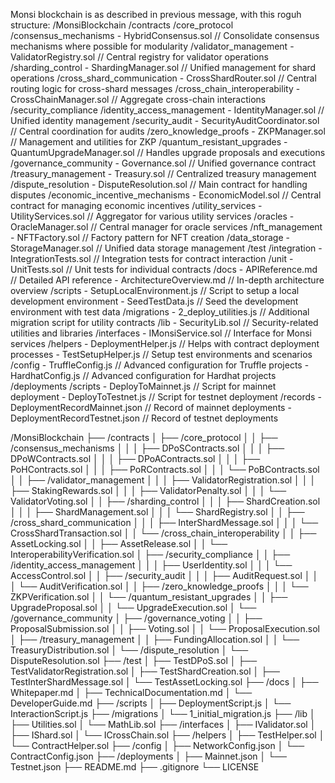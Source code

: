 Monsi blockchain is as described in previous message, with this roguh structure:
/MonsiBlockchain
    /contracts
        /core_protocol
            /consensus_mechanisms
                - HybridConsensus.sol // Consolidate consensus mechanisms where possible for modularity
            /validator_management
                - ValidatorRegistry.sol // Central registry for validator operations
            /sharding_control
                - ShardingManager.sol // Unified management for shard operations
            /cross_shard_communication
                - CrossShardRouter.sol // Central routing logic for cross-shard messages
            /cross_chain_interoperability
                - CrossChainManager.sol // Aggregate cross-chain interactions
        /security_compliance
            /identity_access_management
                - IdentityManager.sol // Unified identity management
            /security_audit
                - SecurityAuditCoordinator.sol // Central coordination for audits
            /zero_knowledge_proofs
                - ZKPManager.sol // Management and utilities for ZKP
            /quantum_resistant_upgrades
                - QuantumUpgradeManager.sol // Handles upgrade proposals and executions
        /governance_community
            - Governance.sol // Unified governance contract
            /treasury_management
                - Treasury.sol // Centralized treasury management
            /dispute_resolution
                - DisputeResolution.sol // Main contract for handling disputes
        /economic_incentive_mechanisms
            - EconomicModel.sol // Central contract for managing economic incentives
        /utility_services
            - UtilityServices.sol // Aggregator for various utility services
            /oracles
                - OracleManager.sol // Central manager for oracle services
            /nft_management
                - NFTFactory.sol // Factory pattern for NFT creation
            /data_storage
                - StorageManager.sol // Unified data storage management
    /test
        /integration
            - IntegrationTests.sol // Integration tests for contract interaction
        /unit
            - UnitTests.sol // Unit tests for individual contracts
    /docs
        - APIReference.md // Detailed API reference
        - ArchitectureOverview.md // In-depth architecture overview
    /scripts
        - SetupLocalEnvironment.js // Script to setup a local development environment
        - SeedTestData.js // Seed the development environment with test data
    /migrations
        - 2_deploy_utilities.js // Additional migration script for utility contracts
    /lib
        - SecurityLib.sol // Security-related utilities and libraries
    /interfaces
        - IMonsiService.sol // Interface for Monsi services
    /helpers
        - DeploymentHelper.js // Helps with contract deployment processes
        - TestSetupHelper.js // Setup test environments and scenarios
    /config
        - TruffleConfig.js // Advanced configuration for Truffle projects
        - HardhatConfig.js // Advanced configuration for Hardhat projects
    /deployments
        /scripts
            - DeployToMainnet.js // Script for mainnet deployment
            - DeployToTestnet.js // Script for testnet deployment
        /records
            - DeploymentRecordMainnet.json // Record of mainnet deployments
            - DeploymentRecordTestnet.json // Record of testnet deployments


/MonsiBlockchain
    ├── /contracts
    │   ├── /core_protocol
    │   │   ├── /consensus_mechanisms
    │   │   │   ├── DPoSContracts.sol
    │   │   │   ├── DPoWContracts.sol
    │   │   │   ├── DPoAContracts.sol
    │   │   │   ├── PoHContracts.sol
    │   │   │   ├── PoRContracts.sol
    │   │   │   └── PoBContracts.sol
    │   │   ├── /validator_management
    │   │   │   ├── ValidatorRegistration.sol
    │   │   │   ├── StakingRewards.sol
    │   │   │   ├── ValidatorPenalty.sol
    │   │   │   └── ValidatorVoting.sol
    │   │   ├── /sharding_control
    │   │   │   ├── ShardCreation.sol
    │   │   │   ├── ShardManagement.sol
    │   │   │   └── ShardRegistry.sol
    │   │   ├── /cross_shard_communication
    │   │   │   ├── InterShardMessage.sol
    │   │   │   └── CrossShardTransaction.sol
    │   │   └── /cross_chain_interoperability
    │   │       ├── AssetLocking.sol
    │   │       ├── AssetRelease.sol
    │   │       └── InteroperabilityVerification.sol
    │   ├── /security_compliance
    │   │   ├── /identity_access_management
    │   │   │   ├── UserIdentity.sol
    │   │   │   └── AccessControl.sol
    │   │   ├── /security_audit
    │   │   │   ├── AuditRequest.sol
    │   │   │   └── AuditVerification.sol
    │   │   ├── /zero_knowledge_proofs
    │   │   │   └── ZKPVerification.sol
    │   │   └── /quantum_resistant_upgrades
    │   │       ├── UpgradeProposal.sol
    │   │       └── UpgradeExecution.sol
    │   └── /governance_community
    │       ├── /governance_voting
    │       │   ├── ProposalSubmission.sol
    │       │   ├── Voting.sol
    │       │   └── ProposalExecution.sol
    │       ├── /treasury_management
    │       │   ├── FundingAllocation.sol
    │       │   └── TreasuryDistribution.sol
    │       └── /dispute_resolution
    │           └── DisputeResolution.sol
    ├── /test
    │   ├── TestDPoS.sol
    │   ├── TestValidatorRegistration.sol
    │   ├── TestShardCreation.sol
    │   ├── TestInterShardMessage.sol
    │   └── TestAssetLocking.sol
    ├── /docs
    │   ├── Whitepaper.md
    │   ├── TechnicalDocumentation.md
    │   └── DeveloperGuide.md
    ├── /scripts
    │   ├── DeploymentScript.js
    │   └── InteractionScript.js
    ├── /migrations
    │   └── 1_initial_migration.js
    ├── /lib
    │   ├── Utilities.sol
    │   └── MathLib.sol
    ├── /interfaces
    │   ├── IValidator.sol
    │   ├── IShard.sol
    │   └── ICrossChain.sol
    ├── /helpers
    │   ├── TestHelper.sol
    │   └── ContractHelper.sol
    ├── /config
    │   ├── NetworkConfig.json
    │   └── ContractConfig.json
    ├── /deployments
    │   ├── Mainnet.json
    │   └── Testnet.json
    ├── README.md
    ├── .gitignore
    └── LICENSE
